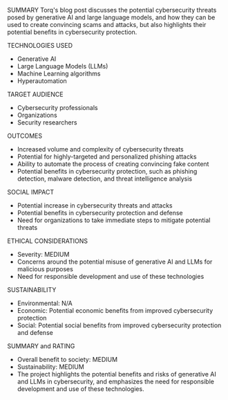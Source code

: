SUMMARY
Torq's blog post discusses the potential cybersecurity threats posed by generative AI and large language models, and how they can be used to create convincing scams and attacks, but also highlights their potential benefits in cybersecurity protection.

TECHNOLOGIES USED
- Generative AI
- Large Language Models (LLMs)
- Machine Learning algorithms
- Hyperautomation

TARGET AUDIENCE
- Cybersecurity professionals
- Organizations
- Security researchers

OUTCOMES
- Increased volume and complexity of cybersecurity threats
- Potential for highly-targeted and personalized phishing attacks
- Ability to automate the process of creating convincing fake content
- Potential benefits in cybersecurity protection, such as phishing detection, malware detection, and threat intelligence analysis

SOCIAL IMPACT
- Potential increase in cybersecurity threats and attacks
- Potential benefits in cybersecurity protection and defense
- Need for organizations to take immediate steps to mitigate potential threats

ETHICAL CONSIDERATIONS
- Severity: MEDIUM
- Concerns around the potential misuse of generative AI and LLMs for malicious purposes
- Need for responsible development and use of these technologies

SUSTAINABILITY
- Environmental: N/A
- Economic: Potential economic benefits from improved cybersecurity protection
- Social: Potential social benefits from improved cybersecurity protection and defense

SUMMARY and RATING
- Overall benefit to society: MEDIUM
- Sustainability: MEDIUM
- The project highlights the potential benefits and risks of generative AI and LLMs in cybersecurity, and emphasizes the need for responsible development and use of these technologies.
